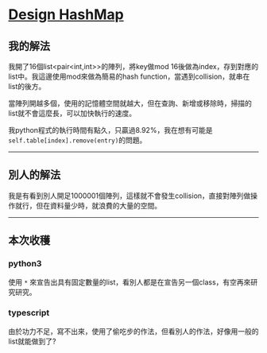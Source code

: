 # [Design HashMap](https://leetcode.com/problems/design-hashmap/)

## 我的解法

我開了16個list<pair<int,int>>的陣列，將key做mod 16後做為index，存到對應的list中。我這邊使用mod來做為簡易的hash function，當遇到collision，就串在list的後方。

當陣列開越多個，使用的記憶體空間就越大，但在查詢、新增或移除時，掃描的list就不會這麼長，可以加快執行的速度。

我python程式的執行時間有點久，只贏過8.92%，我在想有可能是`self.table[index].remove(entry)`的問題。

---

## 別人的解法

我是有看到別人開足1000001個陣列，這樣就不會發生collision，直接對陣列做操作就行，但在資料量少時，就浪費的大量的空間。

---

## 本次收穫

### python3

使用 `*` 來宣告出具有固定數量的list，看別人都是在宣告另一個class，有空再來研究研究。

### typescript

由於功力不足，寫不出來，使用了偷吃步的作法，但看別人的作法，好像用一般的list就能做到了?
